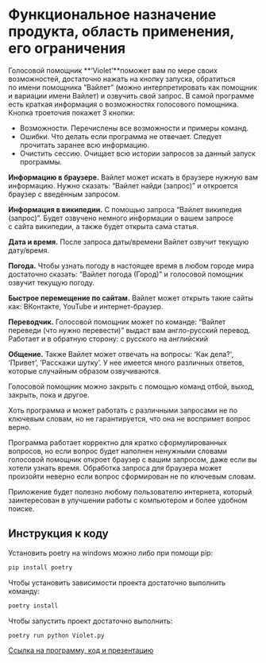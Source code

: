 # Функциональное назначение продукта, область применения, его ограничения

Голосовой помощник **‘Violet’**поможет вам по мере своих возможностей, достаточно нажать на кнопку запуска, обратиться по имени помощника ”Вайлет” (можно интерпретировать как помощник и вариации имени Вайлет) и озвучить свой запрос.
В самой программе есть краткая информация о возможностях голосового помощника. Кнопка троеточия покажет 3 кнопки:

* Возможности. Перечислены все возможности и примеры команд.
* Ошибки. Что делать если программа не отвечает. Следует прочитать заранее всю информацию.
* Очистить сессию. Очищает всю истории запросов за данный запуск программы.

**Информацию в браузере.** Вайлет может искать в браузере нужную вам информацию. Нужно сказать: “Вайлет найди (запрос)” и откроется браузер с введённым запросом.

**Информация в википедии.** С помощью запроса “Вайлет википедия (запрос)”. Будет озвучено немного информации о вашем запросе с сайта википедии, а также будет открыта сама статья.

**Дата и время.** После запроса даты/времени Вайлет озвучит текущую дату/время.

**Погода.** Чтобы узнать погоду в настоящее время в любом городе мира достаточно сказать: “Вайлет погода (Город)” и голосовой помощник озвучит текущую погоду.

**Быстрое перемещение по сайтам.** Вайлет может открыть такие сайты как: ВКонтакте, YouTube и интернет-браузер.

**Переводчик.** Голосовой помощник может по команде: “Вайлет переведи (что нужно перевести)” выдаст вам англо-русский перевод. Работает и в обратную сторону: с русского на английский

**Общение.** Также Вайлет может отвечать на вопросы: ‘Как дела?', ‘Привет’, ’Расскажи шутку’. У нее имеется много различных ответов, которые случайным образом озвучиваются.

Голосовой помощник можно закрыть c помощью команд отбой, выход, закрыть, пока и другое.

Хоть программа и может работать с различными запросами не по ключевым словам, но не гарантируется, что она не воспримет вопрос верно.

Программа работает корректно для кратко сформулированных вопросов, но если вопрос будет наполнен ненужными словами голосовой помощник откроет браузер с вашим запросом, даже если вы хотели узнать время. Обработка запроса для браузера может произойти неверно если вопрос сформирован не по ключевым словам.

Приложение будет полезно любому пользователю интернета, который заинтересован в улучшении работы с компьютером и более удобном поиске.

## Инструкция к коду

Установить poetry на windows можно либо при помощи pip: 

``` bash
pip install poetry
```

Чтобы установить зависимости проекта достаточно выполнить команду:

``` bash
poetry install
```

Чтобы запустить проект достаточно выполнить:

``` bash
poetry run python Violet.py
```

[Ссылка на программу, код и презентацию](https://drive.google.com/drive/folders/1naNW0x9PCYKXQSdSZHVfUjEVgczzrPKE?usp=sharing)
